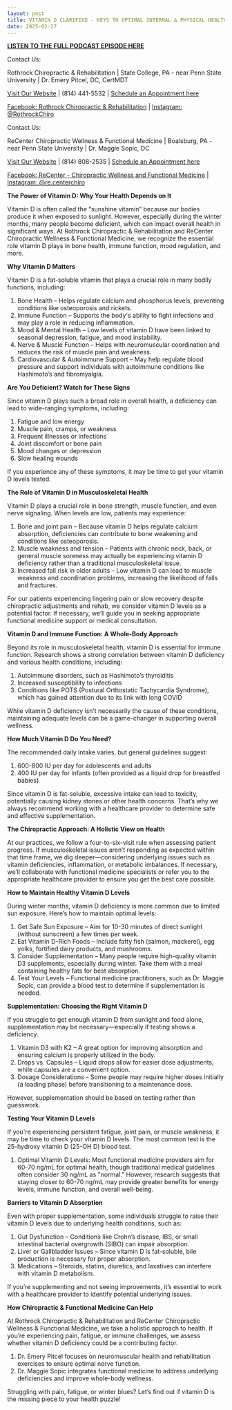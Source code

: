 ```yaml
---
layout: post
title: VITAMIN D CLARIFIED - KEYS TO OPTIMAL INTERNAL & PHYSICAL HEALTH
date: 2025-02-27
---
```


**<a href="https://www.youtube.com/watch?v=CIzbGQww_xE">LISTEN TO THE FULL PODCAST EPISODE HERE</a>**

Contact Us:

Rothrock Chiropractic & Rehabilitation | State College, PA - near Penn State University | Dr. Emery Pitcel, DC, CertMDT

<a href="https://www.RothrockChiro.com">Visit Our Website</a> | (814) 441-5532 | <a href="https://shorturl.at/wM3G6">Schedule an Appointment here</a>

<a href="https://www.facebook.com/RothrockChiro">Facebook: Rothrock Chiropractic & Rehabilitation</a> | <a href="https://www.instagram.com/rothrockchiro/">Instagram: @RothrockChiro</a>

Contact Us:

ReCenter Chiropractic Wellness & Functional Medicine | Boalsburg, PA - near Penn State University | Dr. Maggie Sopic, DC

<a href="https://www.ReCenterChiro.com">Visit Our Website</a> | (814) 808-2535 | <a href="https://recenter.janeapp.com/">Schedule an Appointment here</a>

<a href="https://www.facebook.com/recenterchiro">Facebook: ReCenter - Chiropractic Wellness and Functional Medicine</a> | <a href="https://www.instagram.com/re.centerchiro/">Instagram: @re.centerchiro</a>


**The Power of Vitamin D: Why Your Health Depends on It**

Vitamin D is often called the “sunshine vitamin” because our bodies produce it when exposed to sunlight. However, especially during the winter months, many people become deficient, which can impact overall health in significant ways. At Rothrock Chiropractic & Rehabilitation and ReCenter Chiropractic Wellness & Functional Medicine, we recognize the essential role vitamin D plays in bone health, immune function, mood regulation, and more.

**Why Vitamin D Matters**

Vitamin D is a fat-soluble vitamin that plays a crucial role in many bodily functions, including:

1. Bone Health – Helps regulate calcium and phosphorus levels, preventing conditions like osteoporosis and rickets.
2. Immune Function – Supports the body's ability to fight infections and may play a role in reducing inflammation.
3. Mood & Mental Health – Low levels of vitamin D have been linked to seasonal depression, fatigue, and mood instability.
4. Nerve & Muscle Function – Helps with neuromuscular coordination and reduces the risk of muscle pain and weakness.
5. Cardiovascular & Autoimmune Support – May help regulate blood pressure and support individuals with autoimmune conditions like Hashimoto’s and fibromyalgia.

**Are You Deficient? Watch for These Signs**

Since vitamin D plays such a broad role in overall health, a deficiency can lead to wide-ranging symptoms, including:

1. Fatigue and low energy
2. Muscle pain, cramps, or weakness
3. Frequent illnesses or infections
4. Joint discomfort or bone pain
5. Mood changes or depression
6. Slow healing wounds

If you experience any of these symptoms, it may be time to get your vitamin D levels tested.

**The Role of Vitamin D in Musculoskeletal Health**

Vitamin D plays a crucial role in bone strength, muscle function, and even nerve signaling. When levels are low, patients may experience:

1. Bone and joint pain – Because vitamin D helps regulate calcium absorption, deficiencies can contribute to bone weakening and conditions like osteoporosis.
2. Muscle weakness and tension – Patients with chronic neck, back, or general muscle soreness may actually be experiencing vitamin D deficiency rather than a traditional musculoskeletal issue.
3. Increased fall risk in older adults – Low vitamin D can lead to muscle weakness and coordination problems, increasing the likelihood of falls and fractures.

For our patients experiencing lingering pain or slow recovery despite chiropractic adjustments and rehab, we consider vitamin D levels as a potential factor. If necessary, we’ll guide you in seeking appropriate functional medicine support or medical consultation.

**Vitamin D and Immune Function: A Whole-Body Approach**

Beyond its role in musculoskeletal health, vitamin D is essential for immune function. Research shows a strong correlation between vitamin D deficiency and various health conditions, including:

1. Autoimmune disorders, such as Hashimoto’s thyroiditis
2. Increased susceptibility to infections
3. Conditions like POTS (Postural Orthostatic Tachycardia Syndrome), which has gained attention due to its link with long COVID

While vitamin D deficiency isn’t necessarily the cause of these conditions, maintaining adequate levels can be a game-changer in supporting overall wellness.

**How Much Vitamin D Do You Need?**

The recommended daily intake varies, but general guidelines suggest:

1. 600-800 IU per day for adolescents and adults
2. 400 IU per day for infants (often provided as a liquid drop for breastfed babies)

Since vitamin D is fat-soluble, excessive intake can lead to toxicity, potentially causing kidney stones or other health concerns. That’s why we always recommend working with a healthcare provider to determine safe and effective supplementation.

**The Chiropractic Approach: A Holistic View on Health**

At our practices, we follow a four-to-six-visit rule when assessing patient progress. If musculoskeletal issues aren’t responding as expected within that time frame, we dig deeper—considering underlying issues such as vitamin deficiencies, inflammation, or metabolic imbalances. If necessary, we’ll collaborate with functional medicine specialists or refer you to the appropriate healthcare provider to ensure you get the best care possible.

**How to Maintain Healthy Vitamin D Levels**

During winter months, vitamin D deficiency is more common due to limited sun exposure. Here’s how to maintain optimal levels:

1. Get Safe Sun Exposure – Aim for 10-30 minutes of direct sunlight (without sunscreen) a few times per week.
2. Eat Vitamin D-Rich Foods – Include fatty fish (salmon, mackerel), egg yolks, fortified dairy products, and mushrooms.
3. Consider Supplementation – Many people require high-quality vitamin D3 supplements, especially during winter. Take them with a meal containing healthy fats for best absorption.
4. Test Your Levels – Functional medicine practitioners, such as Dr. Maggie Sopic, can provide a blood test to determine if supplementation is needed.

**Supplementation: Choosing the Right Vitamin D**

If you struggle to get enough vitamin D from sunlight and food alone, supplementation may be necessary—especially if testing shows a deficiency.

1. Vitamin D3 with K2 – A great option for improving absorption and ensuring calcium is properly utilized in the body.
2. Drops vs. Capsules – Liquid drops allow for easier dose adjustments, while capsules are a convenient option.
3. Dosage Considerations – Some people may require higher doses initially (a loading phase) before transitioning to a maintenance dose.

However, supplementation should be based on testing rather than guesswork.

**Testing Your Vitamin D Levels**

If you're experiencing persistent fatigue, joint pain, or muscle weakness, it may be time to check your vitamin D levels. The most common test is the 25-hydroxy vitamin D (25-OH D) blood test.

1. Optimal Vitamin D Levels: Most functional medicine providers aim for 60-70 ng/mL for optimal health, though traditional medical guidelines often consider 30 ng/mL as "normal." However, research suggests that staying closer to 60-70 ng/mL may provide greater benefits for energy levels, immune function, and overall well-being.

**Barriers to Vitamin D Absorption**

Even with proper supplementation, some individuals struggle to raise their vitamin D levels due to underlying health conditions, such as:

1. Gut Dysfunction – Conditions like Crohn’s disease, IBS, or small intestinal bacterial overgrowth (SIBO) can impair absorption.
2. Liver or Gallbladder Issues – Since vitamin D is fat-soluble, bile production is necessary for proper absorption.
3. Medications – Steroids, statins, diuretics, and laxatives can interfere with vitamin D metabolism.

If you’re supplementing and not seeing improvements, it’s essential to work with a healthcare provider to identify potential underlying issues.

**How Chiropractic & Functional Medicine Can Help**

At Rothrock Chiropractic & Rehabilitation and ReCenter Chiropractic Wellness & Functional Medicine, we take a holistic approach to health. If you’re experiencing pain, fatigue, or immune challenges, we assess whether vitamin D deficiency could be a contributing factor.

1. Dr. Emery Pitcel focuses on neuromuscular health and rehabilitation exercises to ensure optimal nerve function.
2. Dr. Maggie Sopic integrates functional medicine to address underlying deficiencies and improve whole-body wellness.

Struggling with pain, fatigue, or winter blues? Let’s find out if vitamin D is the missing piece to your health puzzle!


